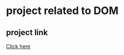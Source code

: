 # project related to DOM

## project link
[Click here](https://stackblitz.com/edit/dom-project-chaiaurcode?file=index.html)